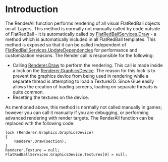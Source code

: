 # Introduction

The RenderAll function performs rendering of all visual FlatRedBall objects on all Layers. This method is normally not manually called by code outside of FlatRedBall - it is automatically called by [FlatRedBallServices.Draw](draw.md) - a method which is automatically included in all FlatRedBall templates. This method is exposed so that it can be called independent of [FlatRedBallServices.UpdateDependencies](../../../../frb/docs/index.php) for performance and customization reasons. The Render call is responsible for the following:

* Calling [Renderer.Draw](../graphics/renderer/draw.md) to perform the rendering. This call is made inside a lock on the [Renderer.GraphicsDevice](../../../../frb/docs/index.php). The reason for this lock is to prevent the graphics device from being used in rendering while a separate thread is attempting to load a Texture2D. Since Glue easily allows the creation of loading screens, loading on separate threads is quite common.
* Resetting the textures on the device.

As mentioned above, this method is normally not called manually in games; however you can call it manually if you are debugging, or performing advanced rendering with render targets. The RenderAll function can be replaced with the following code:

```
lock (Renderer.Graphics.GraphicsDevice)
{
    Renderer.Draw(section);
}
Renderer.Texture = null;
FlatRedBallServices.GraphicsDevice.Textures[0] = null;
```
